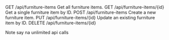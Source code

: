 GET /api/furniture-items Get all furniture items.
GET /api/furniture-items/{id} Get a single furniture item by ID.
POST /api/furniture-items Create a new furniture item.
PUT /api/furniture-items/{id} Update an existing furniture item by ID.
DELETE /api/furniture-items/{id}

Note say na unlimited api calls